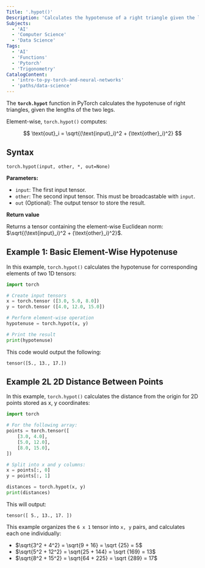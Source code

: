 ```yaml
---
Title: '.hypot()'
Description: 'Calculates the hypotenuse of a right triangle given the lengths of its two legs.'
Subjects:
  - 'AI'
  - 'Computer Science'
  - 'Data Science'
Tags:
  - 'AI'
  - 'Functions'
  - 'Pytorch'
  - 'Trigonometry'
CatalogContent:
  - 'intro-to-py-torch-and-neural-networks'
  - 'paths/data-science'
---
```


The **`torch.hypot`** function in PyTorch calculates the hypotenuse of right triangles, given the lengths of the two legs.

Element-wise, `torch.hypot()` computes:

$$
\text{out}_i = \sqrt{(\text{input}_i)^2 + (\text{other}_i)^2}
$$

## Syntax

```pseudo
torch.hypot(input, other, *, out=None)
```

**Parameters:**

- `input`: The first input tensor.
- `other`: The second input tensor. This must be broadcastable with `input`.
- `out` (Optional): The output tensor to store the result.

**Return value**

Returns a tensor containing the element-wise Euclidean norm: $\sqrt{(\text{input}_i)^2 + (\text{other}_i)^2}$.

## Example 1: Basic Element-Wise Hypotenuse

In this example, `torch.hypot()` calculates the hypotenuse for corresponding elements of two 1D tensors:

```py
import torch

# Create input tensors
x = torch.tensor ([3.0, 5.0, 8.0])
y = torch.tensor ([4.0, 12.0, 15.0])

# Perform element-wise operation
hypotenuse = torch.hypot(x, y)

# Print the result
print(hypotenuse)
```

This code would output the following:

```shell
tensor([5., 13., 17.])
```

## Example 2L 2D Distance Between Points

In this example, `torch.hypot()` calculates the distance from the origin for 2D points stored as x, y coordinates:

```py
import torch

# For the following array:
points = torch.tensor([
    [3.0, 4.0],
    [5.0, 12.0],
    [8.0, 15.0],
])

# Split into x and y columns:
x = points[:, 0]
y = points[:, 1]

distances = torch.hypot(x, y)
print(distances)
```

This will output:

```shell
tensor([ 5., 13., 17. ])
```

This example organizes the `6 x 1` tensor into `x, y` pairs, and calculates each one individually:

- $\sqrt{3^2 + 4^2} = \sqrt{9 + 16} = \sqrt {25} = 5$
- $\sqrt{5^2 + 12^2} = \sqrt{25 + 144} = \sqrt {169} = 13$
- $\sqrt{8^2 + 15^2} = \sqrt{64 + 225} = \sqrt {289} = 17$
